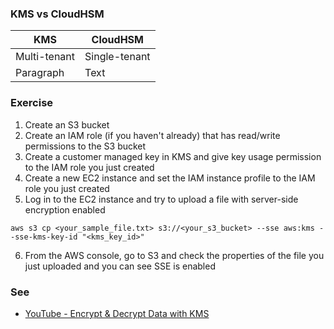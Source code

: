 ### KMS vs CloudHSM
| KMS      | CloudHSM |
| ----------- | ----------- |
| Multi-tenant| Single-tenant|
| Paragraph   | Text        |

### Exercise
1. Create an S3 bucket
2. Create an IAM role (if you haven't already) that has read/write permissions to the S3 bucket
3. Create a customer managed key in KMS and give key usage permission to the IAM role you just created
4. Create a new EC2 instance and set the IAM instance profile to the IAM role you just created
5. Log in to the EC2 instance and try to upload a file with server-side encryption enabled
```
aws s3 cp <your_sample_file.txt> s3://<your_s3_bucket> --sse aws:kms --sse-kms-key-id "<kms_key_id>"
```
6. From the AWS console, go to S3 and check the properties of the file you just uploaded and you can see SSE is enabled

### See
* [YouTube - Encrypt & Decrypt Data with KMS](https://www.youtube.com/watch?v=0VKJfpCoF2s)
